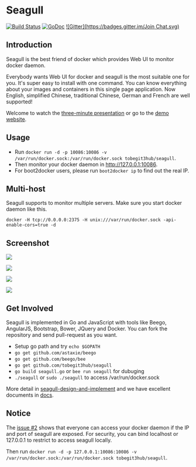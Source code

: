 
# Seagull

[![Build Status](https://drone.io/github.com/tobegit3hub/seagull/status.png)](https://drone.io/github.com/tobegit3hub/seagull/latest) [![GoDoc](https://godoc.org/github.com/tobegit3hub/seagull?status.svg)](https://godoc.org/github.com/tobegit3hub/seagull) [![Gitter](https://badges.gitter.im/Join Chat.svg)](https://gitter.im/tobegit3hub/seagull?utm_source=badge&utm_medium=badge&utm_campaign=pr-badge&utm_content=badge)

## Introduction

Seagull is the best friend of docker which provides Web UI to monitor docker daemon.

Everybody wants Web UI for docker and seagull is the most suitable one for you. It's super easy to install with one command. You can know everything about your images and containers in this single page application. Now English, simplified Chinese, traditional Chinese, German and French are well supported!

Welcome to watch the [three-minute presentation](https://www.youtube.com/watch?v=0BAiSx7l7Y4) or go to the [demo website](http://96.126.127.93:10086).

## Usage

* Run `docker run -d -p 10086:10086 -v /var/run/docker.sock:/var/run/docker.sock tobegit3hub/seagull`.
* Then monitor your docker daemon in <http://127.0.0.1:10086>.
* For boot2docker users, please run `boot2docker ip` to find out the real IP.

## Multi-host

Seagull supports to monitor multiple servers. Make sure you start docker daemon like this.

`docker -H tcp://0.0.0.0:2375 -H unix:///var/run/docker.sock -api-enable-cors=true -d`

## Screenshot

![](https://raw.github.com/tobegit3hub/seagull/master/screenshot.png)

![](https://raw.github.com/tobegit3hub/seagull/master/static/img/containers-page.png)

![](https://raw.github.com/tobegit3hub/seagull/master/static/img/images-page.png)

![](https://raw.github.com/tobegit3hub/seagull/master/static/img/configuration-page.png)

## Get Involved

Seagull is implemented in Go and JavaScript with tools like Beego, AngularJS, Bootstrap, Bower, JQuery and Docker. You can fork the repository and send pull-request as you want.

* Setup go path and try `echo $GOPATH`
* `go get github.com/astaxie/beego`
* `go get github.com/beego/bee`
* `go get github.com/tobegit3hub/seagull`
* `go build seagull.go` or `bee run seagull` for dubuging
* `./seagull` or `sudo ./seagull` to access /var/run/docker.sock

More detail in [seagull-design-and-implement](docs/en/development/2014-10-14-seagull-design-and-implement.md) and we have excellent documents in [docs](docs/).

## Notice

The [issue #2](https://github.com/tobegit3hub/seagull/issues/2) shows that everyone can access your docker daemon if the IP and port of seagull are exposed. For security, you can bind localhost or 127.0.0.1 to restrict to access seagull locally.

Then run `docker run -d -p 127.0.0.1:10086:10086 -v /var/run/docker.sock:/var/run/docker.sock tobegit3hub/seagull`.
